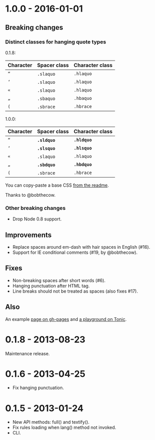 # 1.0.0 - 2016-01-01

## Breaking changes

### Distinct classes for hanging quote types

0.1.8:

| Character | Spacer class | Character class |
| --------- | ------------ | --------------- |
| `“` | `.slaquo` | `.hlaquo` |
| `‘` | `.slaquo` | `.hlaquo` |
| `«` | `.slaquo` | `.hlaquo` |
| `„` | `.sbaquo` | `.hbaquo` |
| `(` | `.sbrace` | `.hbrace` |

1.0.0:

| Character | Spacer class | Character class |
| --------- | ------------ | --------------- |
| `“` | **`.sldquo`** | **`.hldquo`** |
| `‘` | **`.slsquo`** | **`.hlsquo`** |
| `«` | `.slaquo` | `.hlaquo` |
| `„` | **`.sbdquo`** | **`.hbdquo`** |
| `(` | `.sbrace` | `.hbrace` |

You can copy-paste a base CSS [from the readme](https://github.com/sapegin/richtypo.js#styles).

Thanks to @bobthecow.

### Other breaking changes

* Drop Node 0.8 support.

## Improvements

* Replace spaces around em-dash with hair spaces in English (#16).
* Support for IE conditional comments (#19, by @bobthecow).

## Fixes

* Non-breaking spaces after short words (#6).
* Hanging punctuation after HTML tag.
* Line breaks should not be treated as spaces (also fixes #17).

## Also

An example [page on gh-pages](http://sapegin.github.io/richtypo.js/) and [a playground on Tonic](https://tonicdev.com/npm/richtypo).

# 0.1.8 - 2013-08-23

Maintenance release.

# 0.1.6 - 2013-04-25

* Fix hanging punctuation.

# 0.1.5 - 2013-01-24

* New API methods: full() and textify().
* Fix rules loading when lang() method not invoked.
* CLI.
